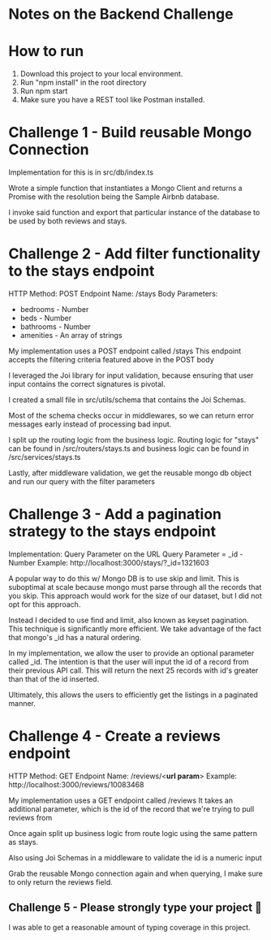 # Notes on the Backend Challenge

# How to run
1. Download this project to your local environment.
2. Run "npm install" in the root directory
3. Run npm start
4. Make sure you have a REST tool like Postman installed.

# Challenge 1 - Build reusable Mongo Connection

Implementation for this is in src/db/index.ts

Wrote a simple function that instantiates a Mongo Client and returns
a Promise with the resolution being the Sample Airbnb database.

I invoke said function and export that particular instance of the database to be used by both reviews and stays.

# Challenge 2 - Add filter functionality to the stays endpoint

HTTP Method: POST
Endpoint Name: /stays
Body Parameters: 
* bedrooms - Number
* beds - Number
* bathrooms - Number
* amenities - An array of strings 

My implementation uses a POST endpoint called /stays
This endpoint accepts the filtering criteria featured above in the POST body

I leveraged the Joi library for input validation, because ensuring that user input contains the correct signatures is pivotal.

I created a small file in src/utils/schema that contains the Joi Schemas.

Most of the schema checks occur in middlewares, so we can return error messages early instead of processing bad input.

I split up the routing logic from the business logic. Routing logic for "stays" can be found in /src/routers/stays.ts and business logic can be found in /src/services/stays.ts

Lastly, after middleware validation, we get the reusable mongo db object and run our query with the filter parameters

# Challenge 3 - Add a pagination strategy to the stays endpoint

Implementation: Query Parameter on the URL
Query Parameter = _id - Number
Example: http://localhost:3000/stays/?_id=1321603

A popular way to do this w/ Mongo DB is to use skip and limit. This is suboptimal at scale because mongo must parse through all the records that you skip. This approach would work for the size of our dataset, but I did not opt for this approach.

Instead I decided to use find and limit, also known as keyset pagination. This technique is significantly more efficient. We take advantage of the fact that mongo's _id has a natural ordering. 

In my implementation, we allow the user to provide an optional parameter called _id. The intention is that the user will input the id of a record from their previous API call. This will return the next 25 records with id's greater than that of the id inserted.

Ultimately, this allows the users to efficiently get the listings in a paginated manner.

# Challenge 4 - Create a reviews endpoint

HTTP Method: GET
Endpoint Name: /reviews/<**url param**>
Example: http://localhost:3000/reviews/10083468

My implementation uses a GET endpoint called /reviews
It takes an additional parameter, which is the id of the record that we're trying to pull reviews from

Once again split up business logic from route logic using the same pattern as stays. 

Also using Joi Schemas in a middleware to validate the id is a numeric input

Grab the reusable Mongo connection again and when querying, I make sure to only return the reviews field.

## Challenge 5 - Please strongly type your project 🙂

I was able to get a reasonable amount of typing coverage in this project.